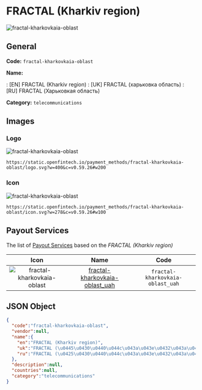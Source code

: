 
# FRACTAL (Kharkiv region) 
![fractal-kharkovkaia-oblast](https://static.openfintech.io/payment_methods/fractal-kharkovkaia-oblast/logo.svg?w=400&c=v0.59.26#w200)  

## General 
**Code:** `fractal-kharkovkaia-oblast` 
 
**Name:** 
 
:	[EN] FRACTAL (Kharkiv region) 
:	[UK] FRACTAL (харьковка область) 
:	[RU] FRACTAL (Харьковкая область) 
 
**Category:** `telecommunications` 
 

## Images 

### Logo 
![fractal-kharkovkaia-oblast](https://static.openfintech.io/payment_methods/fractal-kharkovkaia-oblast/logo.svg?w=400&c=v0.59.26#w200)  

```
https://static.openfintech.io/payment_methods/fractal-kharkovkaia-oblast/logo.svg?w=400&c=v0.59.26#w200
```  

### Icon 
![fractal-kharkovkaia-oblast](https://static.openfintech.io/payment_methods/fractal-kharkovkaia-oblast/icon.svg?w=278&c=v0.59.26#w100)  

```
https://static.openfintech.io/payment_methods/fractal-kharkovkaia-oblast/icon.svg?w=278&c=v0.59.26#w100
```  

## Payout Services 
 
The list of [Payout Services](/payout-services/) based on the _FRACTAL (Kharkiv region)_ 

|Icon|Name|Code| 
|:---:|:---:|:---:| 
|![fractal-kharkovkaia-oblast](https://static.openfintech.io/payout_methods/fractal-kharkovkaia-oblast/icon.png?w=278&c=v0.59.26#w40) |[fractal-kharkovkaia-oblast_uah](/payout-services/fractal-kharkovkaia-oblast_uah/)|`fractal-kharkovkaia-oblast_uah`| 
 

## JSON Object 

```json
{
  "code":"fractal-kharkovkaia-oblast",
  "vendor":null,
  "name":{
    "en":"FRACTAL (Kharkiv region)",
    "uk":"FRACTAL (\u0445\u0430\u0440\u044c\u043a\u043e\u0432\u043a\u0430 \u043e\u0431\u043b\u0430\u0441\u0442\u044c)",
    "ru":"FRACTAL (\u0425\u0430\u0440\u044c\u043a\u043e\u0432\u043a\u0430\u044f \u043e\u0431\u043b\u0430\u0441\u0442\u044c)"
  },
  "description":null,
  "countries":null,
  "category":"telecommunications"
}
```  
